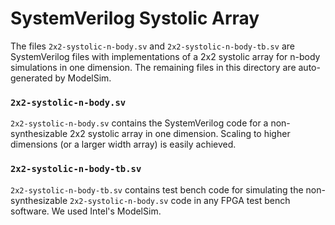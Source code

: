# SystemVerilog Systolic Array

The files `2x2-systolic-n-body.sv` and `2x2-systolic-n-body-tb.sv` are SystemVerilog files with implementations of a 2x2 systolic array 
for n-body simulations in one dimension. The remaining files in this directory are auto-generated by ModelSim.

### `2x2-systolic-n-body.sv`

`2x2-systolic-n-body.sv` contains the SystemVerilog code for a non-synthesizable 2x2 systolic array in one dimension. Scaling to higher
dimensions (or a larger width array) is easily achieved.

### `2x2-systolic-n-body-tb.sv`

`2x2-systolic-n-body-tb.sv` contains test bench code for simulating the non-synthesizable `2x2-systolic-n-body.sv` code in any FPGA
test bench software. We used Intel's ModelSim.
